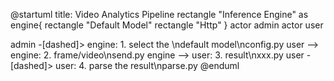 @startuml
title: Video Analytics Pipeline
rectangle "Inference Engine" as engine{
rectangle "Default Model"
rectangle "Http"
}
actor admin
actor user

admin -[dashed]> engine: 1. select the \ndefault model\nconfig.py
user --> engine: 2. frame/video\nsend.py
engine --> user: 3. result\nxxx.py
user -[dashed]> user: 4. parse the result\nparse.py
@enduml
